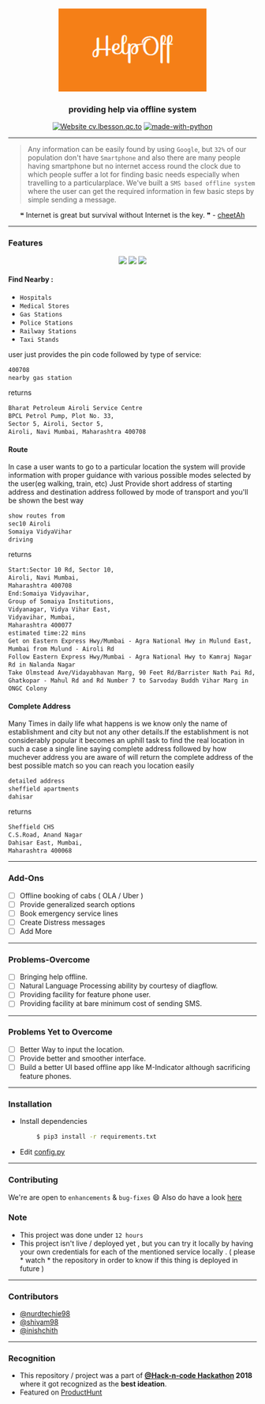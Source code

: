 <p align="center">
  <a href="" rel="noopener">
 <img width=300px src="logo.png" alt="HelpOff-logo"></a>
</p>

<h3 align="center">providing help via offline system</h3>

<div align="center">

[![Website cv.lbesson.qc.to](https://img.shields.io/website-up-down-green-red/http/cv.lbesson.qc.to.svg)](https://github.com/inishchith/HelpOff/tree/master)
[![made-with-python](https://img.shields.io/badge/Made%20with-Python-1f425f.svg)](https://www.python.org/)

</div>

------------------------------------------

>Any information can be easily found by using `Google`, but `32%` of our population don't have  `Smartphone` and also there are many people having smartphone but no internet access round the clock due to which people suffer a lot for finding basic needs especially when travelling to a particularplace.  We've built a `SMS based offline system` where the user can get the required information in few basic steps by simple sending a message.


<div align="center">
&#10077; Internet is great but survival without Internet is the key. &#10078;  -  <a href ="https://github.com/shivam1708"> cheetAh </a>
</div>


------------------------------------------
### Features

<div align = "center">
<img src="./assets/helpoff1.gif" width=230px>
<img src="./assets/helpoff2.gif" width=230px>
<img src="./assets/helpoff3.gif" width=230px>

</div>

#### Find Nearby :
- `Hospitals`
- `Medical Stores`
- `Gas Stations`
- `Police Stations`
- `Railway Stations`
- `Taxi Stands`

user just provides the pin code followed by type of service:

```
400708 
nearby gas station
```
returns
```
Bharat Petroleum Airoli Service Centre
BPCL Petrol Pump, Plot No. 33, 
Sector 5, Airoli, Sector 5, 
Airoli, Navi Mumbai, Maharashtra 400708
```
#### Route 
In case a user wants to go to a particular location the system will provide information with proper guidance with various possible modes selected by the user(eg walking, train, etc)
Just Provide short address of starting address and destination address followed by mode of transport and you'll be shown the best way
```
show routes from 
sec10 Airoli
Somaiya VidyaVihar
driving
```
returns
```
Start:Sector 10 Rd, Sector 10, 
Airoli, Navi Mumbai, 
Maharashtra 400708
End:Somaiya Vidyavihar, 
Group of Somaiya Institutions, 
Vidyanagar, Vidya Vihar East, 
Vidyavihar, Mumbai, 
Maharashtra 400077
estimated time:22 mins
Get on Eastern Express Hwy/Mumbai - Agra National Hwy in Mulund East, Mumbai from Mulund - Airoli Rd
Follow Eastern Express Hwy/Mumbai - Agra National Hwy to Kamraj Nagar Rd in Nalanda Nagar
Take Olmstead Ave/Vidayabhavan Marg, 90 Feet Rd/Barrister Nath Pai Rd, Ghatkopar - Mahul Rd and Rd Number 7 to Sarvoday Buddh Vihar Marg in ONGC Colony
```
#### Complete Address
Many Times in daily life what happens is we know only the name of establishment and city but not any other details.If the establishment is not considerably popular it becomes an uphill task to find the real location in such a case a single line saying complete address followed by how muchever address you are aware of will return the complete address of the best possible match so you can reach you location easily

```
detailed address
sheffield apartments
dahisar
```
returns
```
Sheffield CHS 
C.S.Road, Anand Nagar 
Dahisar East, Mumbai, 
Maharashtra 400068
```
------------------------------------------
### Add-Ons

- [ ] Offline booking of cabs ( OLA / Uber ) 
- [ ] Provide generalized search options
- [ ] Book emergency service lines
- [ ] Create Distress messages
- [ ] Add More

------------------------------------------

### Problems-Overcome

- [ ] Bringing help offline.
- [ ] Natural Language Processing ability by courtesy of diagflow.
- [ ] Providing facility for feature phone user.
- [ ] Providing facility at bare minimum cost of sending SMS. 

------------------------------------------

### Problems Yet to Overcome

- [ ] Better Way to input the location.
- [ ] Provide better and smoother interface.
- [ ] Build a better UI based offline app like M-Indicator although sacrificing feature phones.

------------------------------------------

### Installation

* Install dependencies
```sh
        $ pip3 install -r requirements.txt
```

* Edit [config.py](https://github.com/inishchith/HelpOff/blob/master/App/config.py)

------------------------------------------
### Contributing

 We're are open to `enhancements` & `bug-fixes` :smile: Also do have a look [here](./CONTRIBUTING.md)

### Note

- This project was done under `12 hours`
- This project isn't live / deployed yet , but you can try it locally by having your own credentials for each of the mentioned service locally . ( please * watch * the repository in order to know if this thing is deployed in future ) 


------------------------------------------
### Contributors

- [@nurdtechie98](https://github.com/nurdtechie98)
- [@shivam98](https://github.com/shivam1708)
- [@inishchith](https://github.com/inishchith)

------------------------------------------
### Recognition

- This repository / project was a part of **[@Hack-n-code Hackathon]('') 2018** where it got recognized as the **best ideation**.
- Featured on [ProductHunt](https://www.producthunt.com/posts/help-offline)
